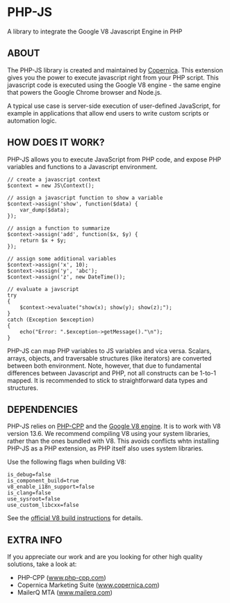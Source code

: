 # PHP-JS

A library to integrate the Google V8 Javascript Engine in PHP

## ABOUT

The PHP-JS library is created and maintained by [Copernica](https://www.copernica.com). This extension
gives you the power to execute javascript right from your PHP script.
This javascript code is executed using the Google V8 engine - the same engine
that powers the Google Chrome browser and Node.js.

A typical use case is server-side execution of user-defined JavaScript, for example in
applications that allow end users to write custom scripts or automation logic.

## HOW DOES IT WORK?

PHP-JS allows you to execute JavaScript from PHP code, and expose PHP variables
and functions to a Javascript environment. 

```
// create a javascript context
$context = new JS\Context();

// assign a javascript function to show a variable
$context->assign('show', function($data) {
    var_dump($data);
});

// assign a function to summarize
$context->assign('add', function($x, $y) {
    return $x + $y;
});

// assign some additional variables
$context->assign('x', 10);
$context->assign('y', 'abc');
$context->assign('z', new DateTime());

// evaluate a javscript
try
{
    $context->evaluate("show(x); show(y); show(z);");
}
catch (Exception $exception)
{
    echo("Error: ".$exception->getMessage()."\n");
}
```

PHP-JS can map PHP variables to JS variables and vica versa. Scalars, arrays, objects,
and traversable structures (like iterators) are converted between both environment. Note,
however, that due to fundamental differences between Javascript and PHP, not all
constructs can be 1-to-1 mapped. It is recommended to stick to straightforward
data types and structures.


## DEPENDENCIES

PHP-JS relies on [PHP-CPP](http://www.php-cpp.com) and the [Google V8 engine](https://v8.dev/).
It is to work with V8 version 13.6. We recommend compiling V8 using your system libraries,
rather than the ones bundled with V8. This avoids conflicts whtn installing PHP-JS as a PHP
extension, as PHP itself also uses system libraries.

Use the following flags when building V8:

```
is_debug=false
is_component_build=true
v8_enable_i18n_support=false
is_clang=false
use_sysroot=false
use_custom_libcxx=false
```

See the [official V8 build instructions](https://v8.dev/docs/build-gn) for details.


## EXTRA INFO

If you appreciate our work and are you looking for other high quality solutions, take
a look at:

* PHP-CPP (www.php-cpp.com)
* Copernica Marketing Suite (www.copernica.com)
* MailerQ MTA (www.mailerq.com)
